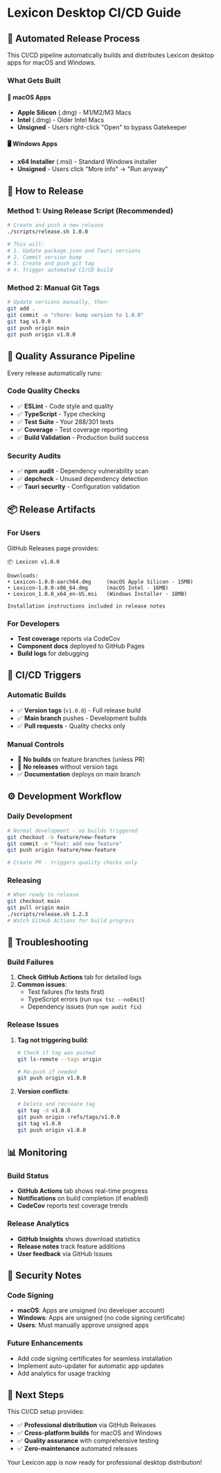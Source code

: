 # Lexicon Desktop CI/CD Guide

## 🚀 Automated Release Process

This CI/CD pipeline automatically builds and distributes Lexicon desktop apps for macOS and Windows.

### What Gets Built

#### 📱 macOS Apps
- **Apple Silicon** (.dmg) - M1/M2/M3 Macs
- **Intel** (.dmg) - Older Intel Macs
- **Unsigned** - Users right-click "Open" to bypass Gatekeeper

#### 🖥️ Windows Apps  
- **x64 Installer** (.msi) - Standard Windows installer
- **Unsigned** - Users click "More info" → "Run anyway"

## 🔄 How to Release

### Method 1: Using Release Script (Recommended)
```bash
# Create and push a new release
./scripts/release.sh 1.0.0

# This will:
# 1. Update package.json and Tauri versions
# 2. Commit version bump
# 3. Create and push git tag
# 4. Trigger automated CI/CD build
```

### Method 2: Manual Git Tags
```bash
# Update versions manually, then:
git add .
git commit -m "chore: bump version to 1.0.0"
git tag v1.0.0
git push origin main
git push origin v1.0.0
```

## 🧪 Quality Assurance Pipeline

Every release automatically runs:

### Code Quality Checks
- ✅ **ESLint** - Code style and quality
- ✅ **TypeScript** - Type checking  
- ✅ **Test Suite** - Your 288/301 tests
- ✅ **Coverage** - Test coverage reporting
- ✅ **Build Validation** - Production build success

### Security Audits
- ✅ **npm audit** - Dependency vulnerability scan
- ✅ **depcheck** - Unused dependency detection
- ✅ **Tauri security** - Configuration validation

## 📦 Release Artifacts

### For Users
GitHub Releases page provides:
```
📦 Lexicon v1.0.0

Downloads:
• Lexicon-1.0.0-aarch64.dmg     (macOS Apple Silicon - 15MB)
• Lexicon-1.0.0-x86_64.dmg      (macOS Intel - 16MB)  
• Lexicon_1.0.0_x64_en-US.msi   (Windows Installer - 18MB)

Installation instructions included in release notes
```

### For Developers  
- **Test coverage** reports via CodeCov
- **Component docs** deployed to GitHub Pages
- **Build logs** for debugging

## 🔧 CI/CD Triggers

### Automatic Builds
- ✅ **Version tags** (`v1.0.0`) - Full release build
- ✅ **Main branch** pushes - Development builds  
- ✅ **Pull requests** - Quality checks only

### Manual Controls
- 🚫 **No builds** on feature branches (unless PR)
- 🚫 **No releases** without version tags
- ✅ **Documentation** deploys on main branch

## ⚙️ Development Workflow

### Daily Development
```bash
# Normal development - no builds triggered
git checkout -b feature/new-feature
git commit -m "feat: add new feature"
git push origin feature/new-feature

# Create PR - triggers quality checks only
```

### Releasing
```bash
# When ready to release
git checkout main
git pull origin main
./scripts/release.sh 1.2.3
# Watch GitHub Actions for build progress
```

## 🐛 Troubleshooting

### Build Failures
1. **Check GitHub Actions** tab for detailed logs
2. **Common issues**:
   - Test failures (fix tests first)
   - TypeScript errors (run `npx tsc --noEmit`)
   - Dependency issues (run `npm audit fix`)

### Release Issues
1. **Tag not triggering build**:
   ```bash
   # Check if tag was pushed
   git ls-remote --tags origin
   
   # Re-push if needed
   git push origin v1.0.0
   ```

2. **Version conflicts**:
   ```bash
   # Delete and recreate tag
   git tag -d v1.0.0
   git push origin :refs/tags/v1.0.0
   git tag v1.0.0
   git push origin v1.0.0
   ```

## 📊 Monitoring

### Build Status
- **GitHub Actions** tab shows real-time progress
- **Notifications** on build completion (if enabled)
- **CodeCov** reports test coverage trends

### Release Analytics  
- **GitHub Insights** shows download statistics
- **Release notes** track feature additions
- **User feedback** via GitHub Issues

## 🔐 Security Notes

### Code Signing
- **macOS**: Apps are unsigned (no developer account)
- **Windows**: Apps are unsigned (no code signing certificate)
- **Users**: Must manually approve unsigned apps

### Future Enhancements
- Add code signing certificates for seamless installation
- Implement auto-updater for automatic app updates
- Add analytics for usage tracking

## 🎯 Next Steps

This CI/CD setup provides:
- ✅ **Professional distribution** via GitHub Releases
- ✅ **Cross-platform builds** for macOS and Windows
- ✅ **Quality assurance** with comprehensive testing
- ✅ **Zero-maintenance** automated releases

Your Lexicon app is now ready for professional desktop distribution!

